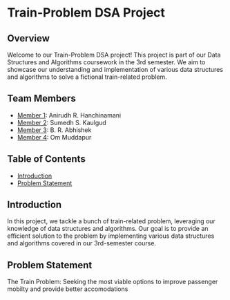 # Train-Problem DSA Project

## Overview

Welcome to our Train-Problem DSA project! This project is part of our Data Structures and Algorithms coursework in the 3rd semester. We aim to showcase our understanding and implementation of various data structures and algorithms to solve a fictional train-related problem.

## Team Members

- [Member 1](https://github.com/a9irudh):  Anirudh R. Hanchinamani
- [Member 2](https://github.com/ForzaVeritas):  Sumedh S. Kaulgud
- [Member 3](link-to-profile):  B. R. Abhishek
- [Member 4](link-to-profile):  Om Muddapur

## Table of Contents

- [Introduction](#introduction)
- [Problem Statement](#problem-statement)

## Introduction

In this project, we tackle a bunch of train-related problem, leveraging our knowledge of data structures and algorithms. Our goal is to provide an efficient solution to the problem by implementing various data structures and algorithms covered in our 3rd-semester course.

## Problem Statement

The Train Problem: Seeking the most viable options to improve passenger mobilty and provide better accomodations
